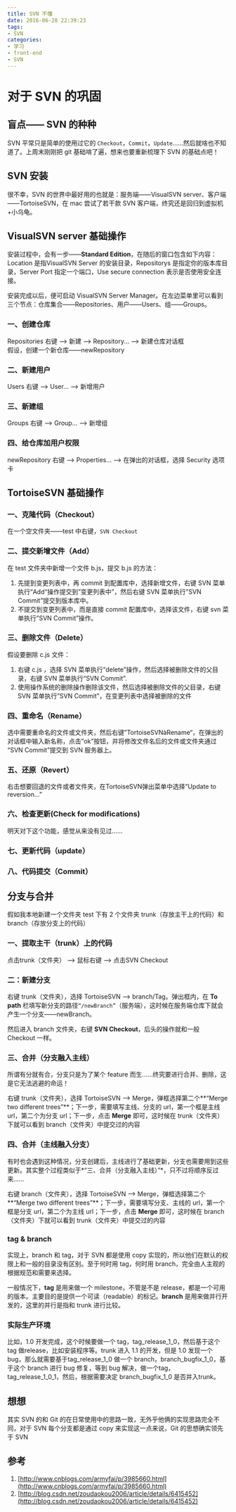 ```yaml
---
title: SVN 不懂
date: 2016-06-28 22:39:23
tags:
- SVN
categories: 
- 学习
- front-end
- SVN
---
```


对于 SVN 的巩固
===

盲点—— SVN 的种种
---

SVN 平常只是简单的使用过它的 `Checkout`，`Commit`，`Update`......然后就啥也不知道了。上周末刚刚把 git 基础啃了遍，想来也要重新梳理下 SVN 的基础点吧！

SVN 安装
---

很不幸，SVN 的世界中最好用的也就是：服务端——VisualSVN server、客户端——TortoiseSVN，在 mac 尝试了若干款 SVN 客户端，终究还是回归到虚拟机+小乌龟。

## VisualSVN server 基础操作

安装过程中，会有一步——**Standard Edition**，在随后的窗口包含如下内容：Location 是指VisualSVN Server 的安装目录，Repositorys 是指定你的版本库目录，Server Port 指定一个端口，Use secure connection 表示是否使用安全连接。

安装完成以后，便可启动 VisualSVN Server Manager。在左边菜单里可以看到三个节点：仓库集合——Repositories、用户——Users、组——Groups。

### 一、创建仓库

Repositories 右键 --> 新建 --> Repository... --> 新建仓库对话框  
假设，创建一个新仓库——newRepository

### 二、新建用户

Users 右键 --> User... --> 新增用户

### 三、新建组

Groups 右键 --> Group... --> 新增组

### 四、给仓库加用户权限

newRepository 右键 --> Properties... --> 在弹出的对话框，选择 Security 选项卡


## TortoiseSVN 基础操作

### 一、克隆代码（Checkout）

在一个空文件夹——test 中右键，`SVN Checkout`

### 二、提交新增文件（Add）

在 test 文件夹中新增一个文件 b.js，提交 b.js 的方法：  

1. 先提到变更列表中，再 commit 到配置库中，选择新增文件，右键 SVN 菜单执行“Add“操作提交到”变更列表中”，然后右键 SVN 菜单执行”SVN Commit”提交到版本库中。
2. 不提交到变更列表中，而是直接 commit 配置库中，选择该文件，右键 svn 菜单执行”SVN Commit”操作。

### 三、删除文件（Delete）

假设要删除 c.js 文件：  

1. 右键 c.js ，选择 SVN 菜单执行“delete”操作，然后选择被删除文件的父目录，右键 SVN 菜单执行“SVN Commit”.
2. 使用操作系统的删除操作删除该文件，然后选择被删除文件的父目录，右键 SVN 菜单执行”SVN Commit”，在变更列表中选择被删除的文件

### 四、重命名（Rename）

选中需要重命名的文件或文件夹，然后右键”TortoiseSVNàRename“，在弹出的对话框中输入新名称，点击”ok”按钮，并将修改文件名后的文件或文件夹通过 “SVN Commit”提交到 SVN 服务器上。

### 五、还原（Revert）

右击想要回退的文件或者文件夹，在TortoiseSVN弹出菜单中选择“Update to reversion…”

### 六、检查更新(Check for modifications)

明天对下这个功能，感觉从来没有见过......

### 七、更新代码（update）

### 八、代码提交（Commit）

分支与合并
---

假如我本地新建一个文件夹 test 下有 2 个文件夹 trunk（存放主干上的代码）和 branch（存放分支上的代码）

### 一、提取主干（trunk）上的代码

点击trunk（文件夹） --> 鼠标右键 --> 点击SVN Checkout

### 二：新建分支

右键 trunk（文件夹），选择 TortoiseSVN --> branch/Tag。弹出框内，在 **To path** 栏填写新分支的路径`“/newBranch”`（服务端），这时候在服务端仓库下就会产生一个分支——newBranch。

然后进入 branch 文件夹，右键 **SVN Checkout**，后头的操作就和一般 Checkout 一样。

### 三、合并（分支融入主线）

所谓有分就有合，分支只是为了某个 feature 而生......终究要进行合并、删除，这是它无法逃避的命运！

右键 trunk（文件夹），选择 TortoiseSVN --> Merge，弹框选择第二个**“Merge two different trees”**；下一步，需要填写主线、分支的 url，第一个框是主线 url，第二个为分支 url；下一步，点击 **Merge** 即可，这时候在 trunk（文件夹）下就可以看到 branch（文件夹）中提交过的内容

### 四、合并（主线融入分支）

有时也会遇到这种情况，分支创建后，主线进行了基础更新，分支也需要用到这些更新。其实整个过程类似于*“三、合并（分支融入主线）”*，只不过将顺序反过来......

右键 branch（文件夹），选择 TortoiseSVN --> Merge，弹框选择第二个**“Merge two different trees”**；下一步，需要填写分支、主线的 url，第一个框是分支 url，第二个为主线 url；下一步，点击 **Merge** 即可，这时候在 branch（文件夹）下就可以看到 trunk（文件夹）中提交过的内容

### tag & branch

实现上，branch 和 tag，对于 SVN 都是使用 copy 实现的，所以他们在默认的权限上和一般的目录没有区别。至于何时用 tag，何时用 branch，完全由人主观的根据规范和需要来选择。

一般情况下，**tag** 是用来做一个 milestone，不管是不是 release，都是一个可用的版本。主要目的是提供一个可读（readable）的标记。**branch** 是用来做并行开发的，这里的并行是指和 trunk 进行比较。

### 实际生产环境

比如，1.0 开发完成，这个时候要做一个 tag，tag\_release\_1\_0，然后基于这个 tag 做release，比如安装程序等。trunk 进入 1.1 的开发，但是 1.0 发现一个 bug，那么就需要基于tag\_release\_1\_0 做一个 branch，branch\_bugfix\_1\_0，基于这个 branch 进行 bug 修复，等到 bug 解决，做一个tag，tag\_release\_1\_0\_1，然后，根据需要决定 branch\_bugfix\_1\_0 是否并入trunk。

想想
---

其实 SVN 的和 Git 的在日常使用中的思路一致，无外乎他俩的实现思路完全不同，对于 SVN 每个分支都是通过 copy 来实现这一点来说，Git 的思想确实领先于 SVN

参考
---

1. [http://www.cnblogs.com/armyfai/p/3985660.html](http://www.cnblogs.com/armyfai/p/3985660.html)
2. [http://blog.csdn.net/zoudaokou2006/article/details/6415452](http://blog.csdn.net/zoudaokou2006/article/details/6415452)
